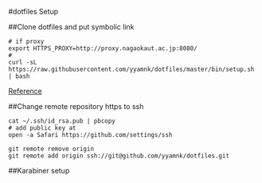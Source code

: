 #dotfiles Setup

##Clone dotfiles and put symbolic link

```
# if proxy
export HTTPS_PROXY=http://proxy.nagaokaut.ac.jp:8080/
# 
curl -sL https://raw.githubusercontent.com/yyamnk/dotfiles/master/bin/setup.sh | bash
```

[Reference](http://orgachem.hatenablog.com/entry/2014/05/13/001100)

##Change remote repository https to ssh

```
cat ~/.ssh/id_rsa.pub | pbcopy
# add public key at
open -a Safari https://github.com/settings/ssh
```

```
git remote remove origin
git remote add origin ssh://git@github.com/yyamnk/dotfiles.git
```

##Karabiner setup
